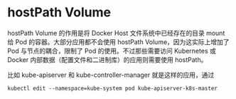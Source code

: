 # hostPath Volume

hostPath Volume 的作用是将 Docker Host 文件系统中已经存在的目录 mount 给 Pod 的容器。大部分应用都不会使用 hostPath Volume，因为这实际上增加了 Pod 与节点的耦合，限制了 Pod 的使用。不过那些需要访问 Kubernetes 或 Docker 内部数据（配置文件和二进制库）的应用则需要使用 hostPath。

比如 kube-apiserver 和 kube-controller-manager 就是这样的应用，通过

`kubectl edit --namespace=kube-system pod kube-apiserver-k8s-master`